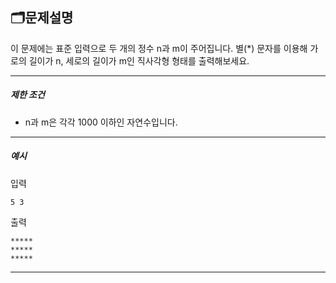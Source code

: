 ## 🗂문제설명

  이 문제에는 표준 입력으로 두 개의 정수 n과 m이 주어집니다.
  별(*) 문자를 이용해 가로의 길이가 n, 세로의 길이가 m인 직사각형 형태를 출력해보세요.

  ------

  ##### 제한 조건

  - n과 m은 각각 1000 이하인 자연수입니다.

  ------

  ##### 예시

  입력

  ```
  5 3
  ```

  출력

  ```
  *****
  *****
  *****
  ```


*****
